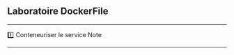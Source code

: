 ## Laboratoire DockerFile
-------------------------------------
:one: Conteneuriser le service Note 

-------------------------------------
